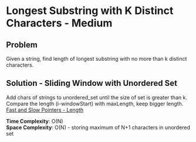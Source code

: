 # Longest Substring with K Distinct Characters - Medium

## Problem
Given a string, find length of longest substring with no more than k distinct characters.

## Solution - Sliding Window with Unordered Set
Add chars of strings to unordered_set until the size of set is greater than k. Compare the length (i-windowStart) with maxLength, keep bigger length. <br />
[Fast and Slow Pointers - Length](https://github.com/jecjung520/Algorithm/blob/main/Coding%20Patterns/Fast%20and%20Slow%20Pointers/1.%20LinkedList%20Cycles-%20Easy/cycleLength.cc)

**Time Complexity**: O(N) <br />
**Space Complexity**: O(N) - storing maximum of N+1 characters in unordered set